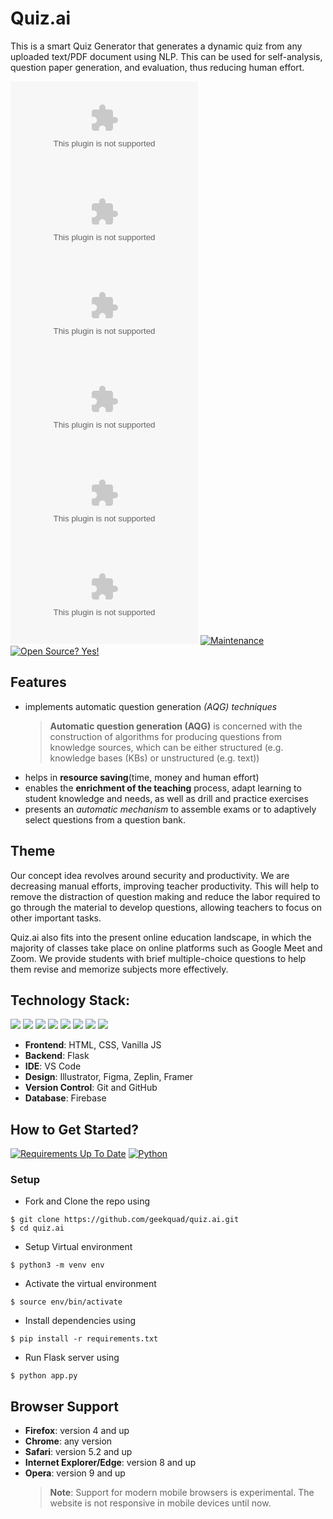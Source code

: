 # Quiz.ai

This is a smart Quiz Generator that generates a dynamic quiz from any uploaded text/PDF document using NLP. This can be used for self-analysis, question paper generation, and evaluation, thus reducing human effort.

[![Forks](https://img.shields.io/github/forks/geekquad/quiz.ai?style=social)](https://github.com/geekquad/quiz.ai/network/members)
[![Stars](https://img.shields.io/github/stars/geekquad/quiz.ai?style=social)](https://github.com/geekquad/quiz.ai/stargazers)
[![Watchers](https://img.shields.io/github/watchers/geekquad/quiz.ai?style=social)](https://github.com/geekquad/quiz.ai/watchers)
[![PRs](https://img.shields.io/github/issues-pr/geekquad/quiz.ai)](https://github.com/geekquad/quiz.ai/pulls)
[![Issues](https://img.shields.io/github/issues/geekquad/quiz.ai)](https://github.com/geekquad/quiz.ai/issues)
[![License](https://img.shields.io/github/license/geekquad/quiz.ai)](https://github.com/geekquad/quiz.ai/blob/master/LICENSE)
[![Maintenance](https://img.shields.io/badge/Maintained%3F-yes-green.svg)](https://GitHub.com/PragatiVerma18/Fantastic-Falcons-1.0/graphs/commit-activity)
[![Open Source? Yes!](https://badgen.net/badge/Open%20Source%20%3F/Yes%21/blue?icon=github)](https://github.com/PragatiVerma18/Fantastic-Falcons-1.0/)

## Features

- implements automatic question generation _(AQG) techniques_
  > **Automatic question generation (AQG)** is concerned with the construction of algorithms for producing questions from knowledge sources, which can be either structured (e.g. knowledge bases (KBs) or unstructured (e.g. text))
- helps in **resource saving**(time, money and human effort)
- enables the **enrichment of the teaching** process, adapt learning to student knowledge and needs, as well as drill and practice exercises
- presents an _automatic mechanism_ to assemble exams or to adaptively select questions from a question bank.

## Theme

Our concept idea revolves around security and productivity.  We are decreasing manual efforts, improving teacher productivity.  This will help to remove the distraction of question making and reduce the labor required to go through the material to develop questions, allowing teachers to focus on other important tasks.

Quiz.ai also fits into the present online education landscape, in which the majority of classes take place on online platforms such as Google Meet and Zoom.  We provide students with brief multiple-choice questions to help them revise and memorize subjects more effectively.


## Technology Stack:


<img src="https://img.shields.io/badge/html5%20-%23E34F26.svg?&style=for-the-badge&logo=html5&logoColor=white"/> <img src="https://img.shields.io/badge/css3%20-%231572B6.svg?&style=for-the-badge&logo=css3&logoColor=white"/> <img src="https://img.shields.io/badge/javascript%20-%23323330.svg?&style=for-the-badge&logo=javascript&logoColor=%23F7DF1E"/> <img src="https://img.shields.io/badge/python%20-%2314354C.svg?&style=for-the-badge&logo=python&logoColor=white"/> <img src="https://img.shields.io/badge/flask%20-%23000.svg?&style=for-the-badge&logo=flask&logoColor=white"/> <img src="https://img.shields.io/badge/bootstrap%20-%23563D7C.svg?&style=for-the-badge&logo=bootstrap&logoColor=white"/> <img src="https://img.shields.io/badge/github%20-%23121011.svg?&style=for-the-badge&logo=github&logoColor=white"/> <img src ="https://img.shields.io/badge/sqlite-%2307405e.svg?&style=for-the-badge&logo=sqlite&logoColor=white"/>

- **Frontend**: HTML, CSS, Vanilla JS
- **Backend**: Flask
- **IDE**: VS Code
- **Design**: Illustrator, Figma, Zeplin, Framer
- **Version Control**: Git and GitHub
- **Database**: Firebase

## How to Get Started?

[![Requirements Up To Date](https://img.shields.io/badge/requirements-up%20to%20date-brightgreen)](https://github.com/PragatiVerma18/Fantastic-Falcons-1.0/blob/webapp/requirements.txt)
[![Python](https://img.shields.io/badge/python-v3.7-blue)](https://www.python.org/)


### Setup

- Fork and Clone the repo using

```
$ git clone https://github.com/geekquad/quiz.ai.git
$ cd quiz.ai
```

- Setup Virtual environment

```
$ python3 -m venv env
```

- Activate the virtual environment

```
$ source env/bin/activate
```

- Install dependencies using

```
$ pip install -r requirements.txt
```

- Run Flask server using

```
$ python app.py
```

## Browser Support

- **Firefox**: version 4 and up
- **Chrome**: any version
- **Safari**: version 5.2 and up
- **Internet Explorer/Edge**: version 8 and up
- **Opera**: version 9 and up
  > **Note**: Support for modern mobile browsers is experimental. The website is not responsive in mobile devices until now.



